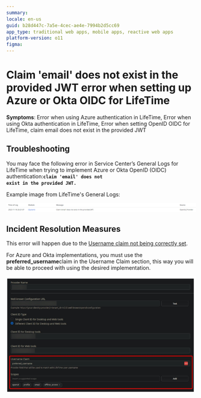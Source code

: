 ```yaml
---
summary: 
locale: en-us
guid: b28d447c-7a5e-4cec-ae4e-7994b2d5cc69
app_type: traditional web apps, mobile apps, reactive web apps
platform-version: o11
figma:
---
```


<h1>Claim 'email' does not exist in the provided JWT error when setting up Azure or Okta OIDC for LifeTime</h1>

<strong>Symptoms</strong>: Error when using Azure authentication in LifeTime, Error when using Okta authentication in LifeTime, Error when setting OpenID OIDC for LifeTime, claim email does not exist in the provided JWT

<h2>Troubleshooting</h2>

You may face the following error in Service Center’s General Logs for LifeTime when trying to implement Azure or Okta OpenID (OIDC) authentication:<code class="editorCode"><strong>claim 'email' does not exist in the provided JWT.</strong></code>

Example image from LifeTime's General Logs:

![Screenshot of LifeTime's General Logs showing the error message 'claim 'email' does not exist in the provided JWT.'](images/im-image-ck-20241213MgtWmxXjLwlDZovnahcNMdBFuXu7PgFIGDANutBUyM.png "LifeTime General Logs Error")

<h2>Incident Resolution Measures</h2>

This error will happen due to the <a href="https://success.outsystems.com/documentation/11/managing_the_applications_lifecycle/manage_it_users/it_users_integration_with_external_idp_via_openid_connect/configuring_lifetime_authentication/">Username claim not being correctly set</a>.

For Azure and Okta implementations, you must use the <strong>preferred_username</strong>claim in the Username Claim section, this way you will be able to proceed with using the desired implementation.

![Screenshot of the OIDC configuration in LifeTime highlighting the Username Claim field set to 'preferred_username.'](images/im-image-ck-202412133rv6oixmmtA15wc5HOnHvkUXbDscjvGAtHbhTzUaU9.png "OIDC Configuration in LifeTime")
